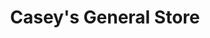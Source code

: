 ---
title: "Casey's General Store"
url: /lincoln/caseys-general-store-old-woodlawn-road/
shop: Lebensmittel
---